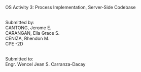 OS Activity 3: Process Implementation, Server-Side Codebase <br/><br/>


Submitted by: <br/>
	CANTONG, Jerome E. <br/>
	CARANGAN, Ella Grace S. <br/>
	CENIZA, Rhendon M. <br/>
	CPE -2D <br/> <br/>



Submitted to: <br/>
	Engr. Wencel Jean S. Carranza-Dacay
  
